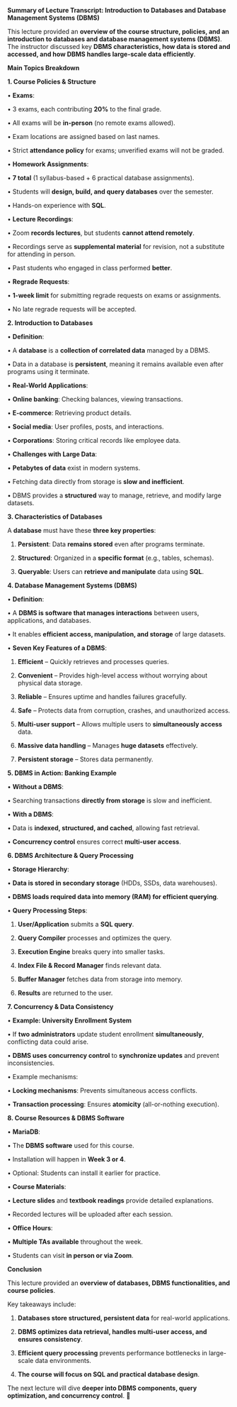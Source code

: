 
**Summary of Lecture Transcript: Introduction to Databases and Database Management Systems (DBMS)**

  

This lecture provided an **overview of the course structure, policies, and an introduction to databases and database management systems (DBMS)**. The instructor discussed key **DBMS characteristics, how data is stored and accessed, and how DBMS handles large-scale data efficiently**.

  

**Main Topics Breakdown**

  

**1. Course Policies & Structure**

• **Exams**:

• 3 exams, each contributing **20%** to the final grade.

• All exams will be **in-person** (no remote exams allowed).

• Exam locations are assigned based on last names.

• Strict **attendance policy** for exams; unverified exams will not be graded.

• **Homework Assignments**:

• **7 total** (1 syllabus-based + 6 practical database assignments).

• Students will **design, build, and query databases** over the semester.

• Hands-on experience with **SQL**.

• **Lecture Recordings**:

• Zoom **records lectures**, but students **cannot attend remotely**.

• Recordings serve as **supplemental material** for revision, not a substitute for attending in person.

• Past students who engaged in class performed **better**.

• **Regrade Requests**:

• **1-week limit** for submitting regrade requests on exams or assignments.

• No late regrade requests will be accepted.

  

**2. Introduction to Databases**

• **Definition**:

• A **database** is a **collection of correlated data** managed by a DBMS.

• Data in a database is **persistent**, meaning it remains available even after programs using it terminate.

• **Real-World Applications**:

• **Online banking**: Checking balances, viewing transactions.

• **E-commerce**: Retrieving product details.

• **Social media**: User profiles, posts, and interactions.

• **Corporations**: Storing critical records like employee data.

• **Challenges with Large Data**:

• **Petabytes of data** exist in modern systems.

• Fetching data directly from storage is **slow and inefficient**.

• DBMS provides a **structured** way to manage, retrieve, and modify large datasets.

  

**3. Characteristics of Databases**

  

A **database** must have these **three key properties**:

1. **Persistent**: Data **remains stored** even after programs terminate.

2. **Structured**: Organized in a **specific format** (e.g., tables, schemas).

3. **Queryable**: Users can **retrieve and manipulate** data using **SQL**.

  

**4. Database Management Systems (DBMS)**

• **Definition**:

• A **DBMS is software that manages interactions** between users, applications, and databases.

• It enables **efficient access, manipulation, and storage** of large datasets.

• **Seven Key Features of a DBMS**:

1. **Efficient** – Quickly retrieves and processes queries.

2. **Convenient** – Provides high-level access without worrying about physical data storage.

3. **Reliable** – Ensures uptime and handles failures gracefully.

4. **Safe** – Protects data from corruption, crashes, and unauthorized access.

5. **Multi-user support** – Allows multiple users to **simultaneously access** data.

6. **Massive data handling** – Manages **huge datasets** effectively.

7. **Persistent storage** – Stores data permanently.

  

**5. DBMS in Action: Banking Example**

• **Without a DBMS**:

• Searching transactions **directly from storage** is slow and inefficient.

• **With a DBMS**:

• Data is **indexed, structured, and cached**, allowing fast retrieval.

• **Concurrency control** ensures correct **multi-user access**.

  

**6. DBMS Architecture & Query Processing**

• **Storage Hierarchy**:

• **Data is stored in secondary storage** (HDDs, SSDs, data warehouses).

• **DBMS loads required data into memory (RAM) for efficient querying**.

• **Query Processing Steps**:

1. **User/Application** submits a **SQL query**.

2. **Query Compiler** processes and optimizes the query.

3. **Execution Engine** breaks query into smaller tasks.

4. **Index File & Record Manager** finds relevant data.

5. **Buffer Manager** fetches data from storage into memory.

6. **Results** are returned to the user.

  

**7. Concurrency & Data Consistency**

• **Example: University Enrollment System**

• If **two administrators** update student enrollment **simultaneously**, conflicting data could arise.

• **DBMS uses concurrency control** to **synchronize updates** and prevent inconsistencies.

• Example mechanisms:

• **Locking mechanisms**: Prevents simultaneous access conflicts.

• **Transaction processing**: Ensures **atomicity** (all-or-nothing execution).

  

**8. Course Resources & DBMS Software**

• **MariaDB**:

• The **DBMS software** used for this course.

• Installation will happen in **Week 3 or 4**.

• Optional: Students can install it earlier for practice.

• **Course Materials**:

• **Lecture slides** and **textbook readings** provide detailed explanations.

• Recorded lectures will be uploaded after each session.

• **Office Hours**:

• **Multiple TAs available** throughout the week.

• Students can visit **in person or via Zoom**.

  

**Conclusion**

  

This lecture provided an **overview of databases, DBMS functionalities, and course policies**.

Key takeaways include:

1. **Databases store structured, persistent data** for real-world applications.

2. **DBMS optimizes data retrieval, handles multi-user access, and ensures consistency**.

3. **Efficient query processing** prevents performance bottlenecks in large-scale data environments.

4. **The course will focus on SQL and practical database design**.

  

The next lecture will dive **deeper into DBMS components, query optimization, and concurrency control**. 🚀